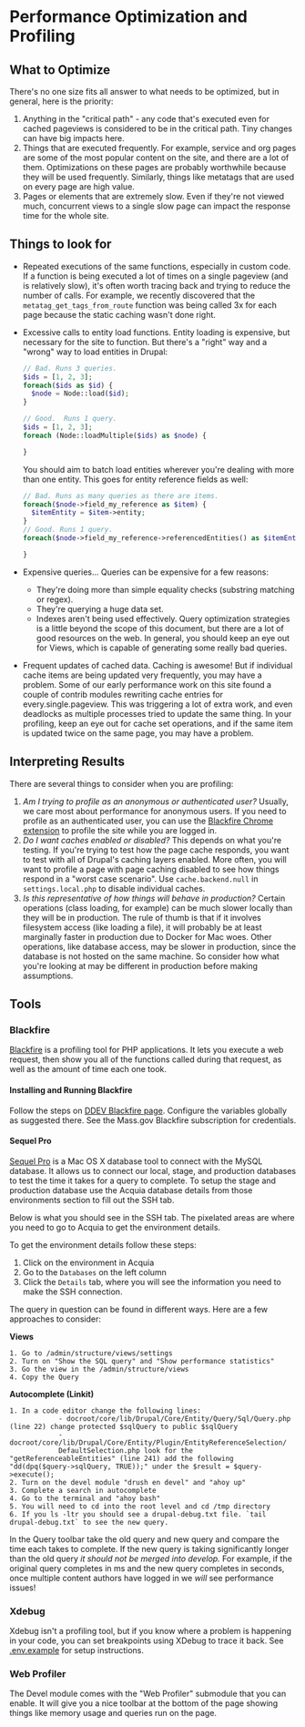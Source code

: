 # Performance Optimization and Profiling

## What to Optimize

There's no one size fits all answer to what needs to be optimized, but in general, here is the priority:

1. Anything in the "critical path" - any code that's executed even for cached pageviews is considered to be in the critical path. Tiny changes can have big impacts here.
2. Things that are executed frequently. For example, service and org pages are some of the most popular content on the site, and there are a lot of them. Optimizations on these pages are probably worthwhile because they will be used frequently. Similarly, things like metatags that are used on every page are high value.
3. Pages or elements that are extremely slow. Even if they're not viewed much, concurrent views to a single slow page can impact the response time for the whole site.

## Things to look for

- Repeated executions of the same functions, especially in custom code. If a function is being executed a lot of times on a single pageview (and is relatively slow), it's often worth tracing back and trying to reduce the number of calls. For example, we recently discovered that the `metatag_get_tags_from_route` function was being called 3x for each page because the static caching wasn't done right.
- Excessive calls to entity load functions. Entity loading is expensive, but necessary for the site to function. But there's a "right" way and a "wrong" way to load entities in Drupal:

  ```php
  // Bad. Runs 3 queries.
  $ids = [1, 2, 3];
  foreach($ids as $id) {
    $node = Node::load($id);
  }

  // Good.  Runs 1 query.
  $ids = [1, 2, 3];
  foreach (Node::loadMultiple($ids) as $node) {

  }
  ```

  You should aim to batch load entities wherever you're dealing with more than one entity. This goes for entity reference fields as well:

  ```php
  // Bad. Runs as many queries as there are items.
  foreach($node->field_my_reference as $item) {
    $itemEntity = $item->entity;
  }
  // Good. Runs 1 query.
  foreach($node->field_my_reference->referencedEntities() as $itemEntity) {

  }
  ```

- Expensive queries... Queries can be expensive for a few reasons:
  - They're doing more than simple equality checks (substring matching or regex).
  - They're querying a huge data set.
  - Indexes aren't being used effectively.
    Query optimization strategies is a little beyond the scope of this document, but there are a lot of good resources on the web. In general, you should keep an eye out for Views, which is capable of generating some really bad queries.
- Frequent updates of cached data. Caching is awesome! But if individual cache items are being updated very frequently, you may have a problem. Some of our early performance work on this site found a couple of contrib modules rewriting cache entries for every.single.pageview. This was triggering a lot of extra work, and even deadlocks as multiple processes tried to update the same thing. In your profiling, keep an eye out for cache set operations, and if the same item is updated twice on the same page, you may have a problem.

## Interpreting Results

There are several things to consider when you are profiling:

1. _Am I trying to profile as an anonymous or authenticated user?_ Usually, we care most about performance for anonymous users. If you need to profile as an authenticated user, you can use the [Blackfire Chrome extension](https://blackfire.io/docs/integrations/chrome) to profile the site while you are logged in.
2. _Do I want caches enabled or disabled?_ This depends on what you're testing. If you're trying to test how the page cache responds, you want to test with all of Drupal's caching layers enabled. More often, you will want to profile a page with page caching disabled to see how things respond in a "worst case scenario". Use `cache.backend.null` in `settings.local.php` to disable individual caches.
3. _Is this representative of how things will behave in production?_ Certain operations (class loading, for example) can be much slower locally than they will be in production. The rule of thumb is that if it involves filesystem access (like loading a file), it will probably be at least marginally faster in production due to Docker for Mac woes. Other operations, like database access, may be slower in production, since the database is not hosted on the same machine. So consider how what you're looking at may be different in production before making assumptions.

## Tools

### Blackfire

[Blackfire](https://blackfire.io) is a profiling tool for PHP applications. It lets you execute a web request, then show you all of the functions called during that request, as well as the amount of time each one took.

#### Installing and Running Blackfire

Follow the steps on [DDEV Blackfire page](https://ddev.readthedocs.io/en/stable/users/blackfire-profiling/). Configure the variables globally as suggested there. See the Mass.gov Blackfire subscription for credentials.

#### Sequel Pro

[Sequel Pro](https://www.sequelpro.com/) is a Mac OS X database tool to connect with the MySQL database. It allows us to connect our local, stage, and production databases to test the time it takes for a query to complete. To setup the stage and production database use the Acquia database details from those environments section to fill out the SSH tab.

Below is what you should see in the SSH tab. The pixelated areas are where you need to go to Acquia to get the environment details.

To get the environment details follow these steps:

1. Click on the environment in Acquia
2. Go to the `Databases` on the left column
3. Click the `Details` tab, where you will see the information you need to make the SSH connection.


The query in question can be found in different ways. Here are a few approaches to consider:

**Views**

```
1. Go to /admin/structure/views/settings
2. Turn on "Show the SQL query" and "Show performance statistics"
3. Go the view in the /admin/structure/views
4. Copy the Query
```

**Autocomplete (Linkit)**

```
1. In a code editor change the following lines:
			- docroot/core/lib/Drupal/Core/Entity/Query/Sql/Query.php (line 22) change protected $sqlQuery to public $sqlQuery
			-docroot/core/lib/Drupal/Core/Entity/Plugin/EntityReferenceSelection/
			DefaultSelection.php look for the "getReferenceableEntities" (line 241) add the following "dd(dpq($query->sqlQuery, TRUE));" under the $result = $query->execute();
2. Turn on the devel module "drush en devel" and "ahoy up"
3. Complete a search in autocomplete
4. Go to the terminal and "ahoy bash"
5. You will need to cd into the root level and cd /tmp directory
6. If you ls -ltr you should see a drupal-debug.txt file. `tail drupal-debug.txt` to see the new query.
```

In the Query toolbar take the old query and new query and compare the time each takes to complete. If the new query is taking significantly longer than the old query _it should not be merged into develop._ For example, if the original query completes in ms and the new query completes in seconds, once multiple content authors have logged in we _will_ see performance issues!

### Xdebug

Xdebug isn't a profiling tool, but if you know where a problem is happening in your code, you can set breakpoints using XDebug to trace it back. See [.env.example](../.ddev/.env.example) for setup instructions.

### Web Profiler

The Devel module comes with the "Web Profiler" submodule that you can enable. It will give you a nice toolbar at the bottom of the page showing things like memory usage and queries run on the page.
